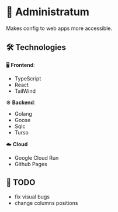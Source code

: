# 📜 Administratum
Makes config to web apps more accessible.

## 🛠️ Technologies

🖥️ **Frontend**:
- TypeScript
- React
- TailWind

⚙️ **Backend**:
- Golang
- Goose
- Sqlc
- Turso

☁️ **Cloud**
- Google Cloud Run
- Github Pages

## 🎒 TODO
- fix visual bugs
- change columns positions

